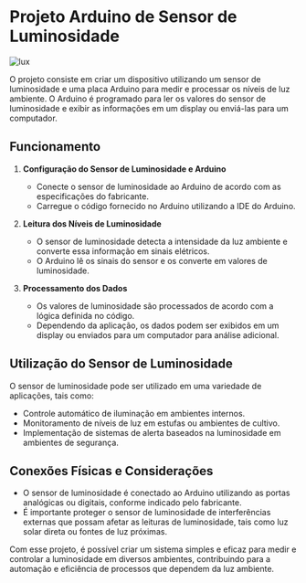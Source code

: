 # Projeto Arduino de Sensor de Luminosidade

![lux](https://github.com/EduardoDosSantosFerreira/lux.cpp/blob/main/lux.png)

O projeto consiste em criar um dispositivo utilizando um sensor de luminosidade e uma placa Arduino para medir e processar os níveis de luz ambiente. O Arduino é programado para ler os valores do sensor de luminosidade e exibir as informações em um display ou enviá-las para um computador.

## Funcionamento

1. **Configuração do Sensor de Luminosidade e Arduino**

   - Conecte o sensor de luminosidade ao Arduino de acordo com as especificações do fabricante.
   - Carregue o código fornecido no Arduino utilizando a IDE do Arduino.

2. **Leitura dos Níveis de Luminosidade**

   - O sensor de luminosidade detecta a intensidade da luz ambiente e converte essa informação em sinais elétricos.
   - O Arduino lê os sinais do sensor e os converte em valores de luminosidade.

3. **Processamento dos Dados**

   - Os valores de luminosidade são processados de acordo com a lógica definida no código.
   - Dependendo da aplicação, os dados podem ser exibidos em um display ou enviados para um computador para análise adicional.

## Utilização do Sensor de Luminosidade

O sensor de luminosidade pode ser utilizado em uma variedade de aplicações, tais como:

- Controle automático de iluminação em ambientes internos.
- Monitoramento de níveis de luz em estufas ou ambientes de cultivo.
- Implementação de sistemas de alerta baseados na luminosidade em ambientes de segurança.

## Conexões Físicas e Considerações

- O sensor de luminosidade é conectado ao Arduino utilizando as portas analógicas ou digitais, conforme indicado pelo fabricante.
- É importante proteger o sensor de luminosidade de interferências externas que possam afetar as leituras de luminosidade, tais como luz solar direta ou fontes de luz próximas.

Com esse projeto, é possível criar um sistema simples e eficaz para medir e controlar a luminosidade em diversos ambientes, contribuindo para a automação e eficiência de processos que dependem da luz ambiente.
